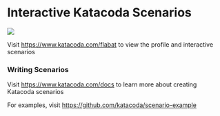 # Interactive Katacoda Scenarios

[![](http://shields.katacoda.com/katacoda/flabat/count.svg)](https://www.katacoda.com/flabat "Get your profile on Katacoda.com")

Visit https://www.katacoda.com/flabat to view the profile and interactive scenarios

### Writing Scenarios
Visit https://www.katacoda.com/docs to learn more about creating Katacoda scenarios

For examples, visit https://github.com/katacoda/scenario-example

